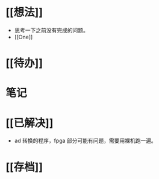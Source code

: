 # [[想法]]
- 思考一下之前没有完成的问题。
- [[One]]

# [[待办]]

# 笔记

# [[已解决]]
- ad 转换的程序，fpga 部分可能有问题，需要用裸机跑一遍。

# [[存档]]